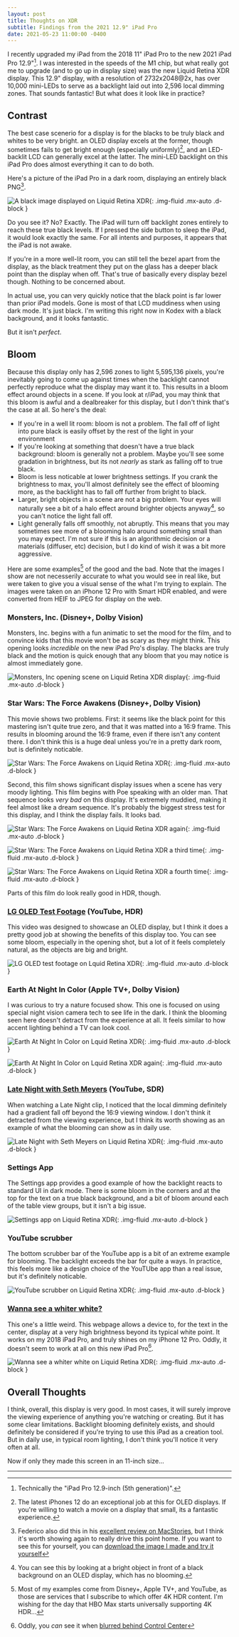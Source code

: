 ```yaml
---
layout: post
title: Thoughts on XDR
subtitle: Findings from the 2021 12.9" iPad Pro
date: 2021-05-23 11:00:00 -0400
---
```


I recently upgraded my iPad from the 2018 11" iPad Pro to the new 2021 iPad Pro 12.9"[^1]. I was interested in the speeds of the M1 chip, but what really got me to upgrade (and to go up in display size) was the new Liquid Retina XDR display. This 12.9" display, with a resolution of 2732x2048@2x, has over 10,000 mini-LEDs to serve as a backlight laid out into 2,596 local dimming zones. That sounds fantastic! But what does it look like in practice?

## Contrast

The best case scenerio for a display is for the blacks to be truly black and whites to be very bright. an OLED display excels at the former, though sometimes fails to get bright enough (especially uniformly)[^2], and an LED-backlit LCD can generally excel at the latter. The mini-LED backlight on this iPad Pro does almost everything it can to do both.

Here's a picture of the iPad Pro in a dark room, displaying an entirely black PNG[^3].

![A black image displayed on Liquid Retina XDR](/resources/ipad-xdr/black.jpeg){: .img-fluid .mx-auto .d-block }

Do you see it? No? Exactly. The iPad will turn off backlight zones entirely to reach these true black levels. If I pressed the side button to sleep the iPad, it would look exactly the same. For all intents and purposes, it appears that the iPad is not awake.

If you're in a more well-lit room, you can still tell the bezel apart from the display, as the black treatment they put on the glass has a deeper black point than the display when off. That's true of basically every display bezel though. Nothing to be concerned about.

In actual use, you can very quickly notice that the black point is far lower than prior iPad models. Gone is most of that LCD muddiness when using dark mode. It's just black. I'm writing this right now in Kodex with a black background, and it looks fantastic.

But it isn't _perfect_.

## Bloom

Because this display only has 2,596 zones to light 5,595,136 pixels, you're inevitably going to come up against times when the backlight cannot perfectly reproduce what the display may want it to. This results in a bloom effect around objects in a scene. If you look at r/iPad, you may think that this bloom is awful and a dealbreaker for this display, but I don't think that's the case at all. So here's the deal:

- If you're in a well lit room: bloom is not a problem. The fall off of light into pure black is easily offset by the rest of the light in your environment
- If you're looking at something that doesn't have a true black background: bloom is generally not a problem. Maybe you'll see some gradation in brightness, but its not _nearly_ as stark as falling off to true black.
- Bloom is less noticable at lower brightness settings. If you crank the brightness to max, you'll almost definitely see the effect of blooming more, as the backlight has to fall off further from bright to black.
- Larger, bright objects in a scene are not a big problem. Your eyes will naturally see a bit of a halo effect around brighter objects anyway[^4], so you can't notice the light fall off.
- Light generally falls off smoothly, not abruptly. This means that you may sometimes see more of a blooming halo around something small than you may expect. I'm not sure if this is an algorithmic decision or a materials (diffuser, etc) decision, but I do kind of wish it was a bit more aggressive.

Here are some examples[^5] of the good and the bad. Note that the images I show are not necesserily accurate to what you would see in real like, but were taken to give you a visual sense of the what I'm trying to explain. The images were taken on an iPhone 12 Pro with Smart HDR enabled, and were converted from HEIF to JPEG for display on the web.

### Monsters, Inc. (Disney+, Dolby Vision)

Monsters, Inc. begins with a fun animatic to set the mood for the film, and to convince kids that this movie won't be as scary as they might think. This opening looks _incredible_ on the new iPad Pro's display. The blacks are truly black and the motion is quick enough that any bloom that you may notice is almost immediately gone.

![Monsters, Inc opening scene on Liquid Retina XDR display](/resources/ipad-xdr/monsters-inc.jpeg){: .img-fluid .mx-auto .d-block }

### Star Wars: The Force Awakens (Disney+, Dolby Vision)

This movie shows two problems. First: it seems like the black point for this mastering isn't quite true zero, and that it was matted into a 16:9 frame. This results in blooming around the 16:9 frame, even if there isn't any content there. I don't think this is a huge deal unless you're in a pretty dark room, but is definitely noticable.

![Star Wars: The Force Awakens on Liquid Retina XDR](/resources/ipad-xdr/the-force-awakens.jpeg){: .img-fluid .mx-auto .d-block }

Second, this film shows significant display issues when a scene has very moody lighting. This film begins with Poe speaking with an older man. That sequence looks _very bad_ on this display. It's extremely muddied, making it feel almost like a dream sequence. It's probably the biggest stress test for this display, and I think the display fails. It looks bad.

![Star Wars: The Force Awakens on Liquid Retina XDR again](/resources/ipad-xdr/the-force-awakens-2.jpeg){: .img-fluid .mx-auto .d-block }

![Star Wars: The Force Awakens on Liquid Retina XDR a third time](/resources/ipad-xdr/the-force-awakens-3.jpeg){: .img-fluid .mx-auto .d-block }

![Star Wars: The Force Awakens on Liquid Retina XDR a fourth time](/resources/ipad-xdr/the-force-awakens-4.jpeg){: .img-fluid .mx-auto .d-block }

Parts of this film do look really good in HDR, though.

### [LG OLED Test Footage](https://youtu.be/njX2bu-_Vw4) (YouTube, HDR)

This video was designed to showcase an OLED display, but I think it does a pretty good job at showing the benefits of this display too. You can see some bloom, especially in the opening shot, but a lot of it feels completely natural, as the objects are big and bright.

![LG OLED test footage on Lquid Retina XDR](/resources/ipad-xdr/lg-oled-demo.jpeg){: .img-fluid .mx-auto .d-block }

### Earth At Night In Color (Apple TV+, Dolby Vision)

I was curious to try a nature focused show. This one is focused on using special night vision camera tech to see life in the dark. I think the blooming seen here doesn't detract from the experience at all. It feels similar to how accent lighting behind a TV can look cool.

![Earth At Night In Color on Lquid Retina XDR](/resources/ipad-xdr/earth-at-night.jpeg){: .img-fluid .mx-auto .d-block }

![Earth At Night In Color on Lquid Retina XDR again](/resources/ipad-xdr/earth-at-night-2.jpeg){: .img-fluid .mx-auto .d-block }

### [Late Night with Seth Meyers](https://youtu.be/GAuUtgBDjbI) (YouTube, SDR)

When watching a Late Night clip, I noticed that the local dimming definitely had a gradient fall off beyond the 16:9 viewing window. I don't think it detracted from the viewing experience, but I think its worth showing as an example of what the blooming can show as in daily use.

![Late Night with Seth Meyers on Liquid Retina XDR](/resources/ipad-xdr/late-night.jpeg){: .img-fluid .mx-auto .d-block }

### Settings App

The Settings app provides a good example of how the backlight reacts to standard UI in dark mode. There is some bloom in the corners and at the top for the text on a true black background, and a bit of bloom around each of the table view groups, but it isn't a big issue.

![Settings app on Liquid Retina XDR](/resources/ipad-xdr/settings-app.jpeg){: .img-fluid .mx-auto .d-block } 

### YouTube scrubber

The bottom scrubber bar of the YouTube app is a bit of an extreme example for blooming. The backlight exceeds the bar for quite a ways. In practice, this feels more like a design choice of the YouTUbe app than a real issue, but it's definitely noticable.

![YouTube scrubber on Liquid Retina XDR](/resources/ipad-xdr/youtube-scrubber.jpeg){: .img-fluid .mx-auto .d-block }

### [Wanna see a whiter white?](https://kidi.ng/wanna-see-a-whiter-white/)

This one's a little weird. This webpage allows a device to, for the text in the center, display at a very high brightness beyond its typical white point. It works on my 2018 iPad Pro, and truly shines on my iPhone 12 Pro. Oddly, it doesn't seem to work at all on this new iPad Pro[^6].

![Wanna see a whiter white on Liquid Retina XDR](/resources/ipad-xdr/whiter-white.jpeg){: .img-fluid .mx-auto .d-block }

## Overall Thoughts

I think, overall, this display is very good. In most cases, it will surely improve the viewing experience of anything you're watching or creating. But it has some clear limitations. Backlight blooming definitely exists, and should definitely be considered if you're trying to use this iPad as a creation tool. But in daily use, in typical room lighting, I don't think you'll notice it very often at all.

Now if only they made this screen in an 11-inch size...

--------------------------------

[^1]: Technically the "iPad Pro 12.9-inch (5th generation)".
[^2]: The latest iPhones 12 do an exceptional job at this for OLED displays. If you're willing to watch a movie on a display that small, its a fantastic experience.
[^3]: Federico also did this in his [excellent review on MacStories](https://www.macstories.net/stories/ipad-pro-2021-review/), but I think it's worth showing again to really drive this point home. If you want to see this for yourself, you can [download the image I made and try it yourself](/resources/ipad-xdr/black-sample.png)
[^4]: You can see this by looking at a bright object in front of a black background on an OLED display, which has no blooming.
[^5]: Most of my examples come from Disney+, Apple TV+, and YouTube, as those are services that I subscribe to which offer 4K HDR content. I'm wishing for the day that HBO Max starts universally supporting 4K HDR...
[^6]: Oddly, you _can_ see it when [blurred behind Control Center](/resources/ipad-xdr/whiter-white-control-center.jpeg)